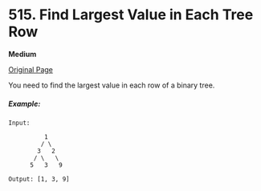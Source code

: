 # 515. Find Largest Value in Each Tree Row

**Medium**

[Original Page](https://leetcode.com/problems/find-largest-value-in-each-tree-row/)

You need to find the largest value in each row of a binary tree.

##### Example:
```
Input: 

          1
         / \
        3   2
       / \   \  
      5   3   9 

Output: [1, 3, 9]
```
